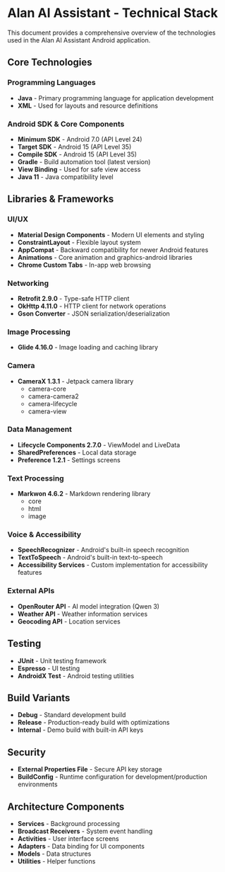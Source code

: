 # Alan AI Assistant - Technical Stack

This document provides a comprehensive overview of the technologies used in the Alan AI Assistant Android application.

## Core Technologies

### Programming Languages
- **Java** - Primary programming language for application development
- **XML** - Used for layouts and resource definitions

### Android SDK & Core Components
- **Minimum SDK** - Android 7.0 (API Level 24)
- **Target SDK** - Android 15 (API Level 35)
- **Compile SDK** - Android 15 (API Level 35)
- **Gradle** - Build automation tool (latest version)
- **View Binding** - Used for safe view access
- **Java 11** - Java compatibility level

## Libraries & Frameworks

### UI/UX
- **Material Design Components** - Modern UI elements and styling
- **ConstraintLayout** - Flexible layout system
- **AppCompat** - Backward compatibility for newer Android features
- **Animations** - Core animation and graphics-android libraries
- **Chrome Custom Tabs** - In-app web browsing

### Networking
- **Retrofit 2.9.0** - Type-safe HTTP client
- **OkHttp 4.11.0** - HTTP client for network operations
- **Gson Converter** - JSON serialization/deserialization

### Image Processing
- **Glide 4.16.0** - Image loading and caching library

### Camera
- **CameraX 1.3.1** - Jetpack camera library
  - camera-core
  - camera-camera2
  - camera-lifecycle
  - camera-view

### Data Management
- **Lifecycle Components 2.7.0** - ViewModel and LiveData
- **SharedPreferences** - Local data storage
- **Preference 1.2.1** - Settings screens

### Text Processing
- **Markwon 4.6.2** - Markdown rendering library
  - core
  - html
  - image

### Voice & Accessibility
- **SpeechRecognizer** - Android's built-in speech recognition
- **TextToSpeech** - Android's built-in text-to-speech
- **Accessibility Services** - Custom implementation for accessibility features

### External APIs
- **OpenRouter API** - AI model integration (Qwen 3)
- **Weather API** - Weather information services
- **Geocoding API** - Location services

## Testing
- **JUnit** - Unit testing framework
- **Espresso** - UI testing
- **AndroidX Test** - Android testing utilities

## Build Variants
- **Debug** - Standard development build
- **Release** - Production-ready build with optimizations
- **Internal** - Demo build with built-in API keys

## Security
- **External Properties File** - Secure API key storage
- **BuildConfig** - Runtime configuration for development/production environments

## Architecture Components
- **Services** - Background processing
- **Broadcast Receivers** - System event handling
- **Activities** - User interface screens
- **Adapters** - Data binding for UI components
- **Models** - Data structures
- **Utilities** - Helper functions 
